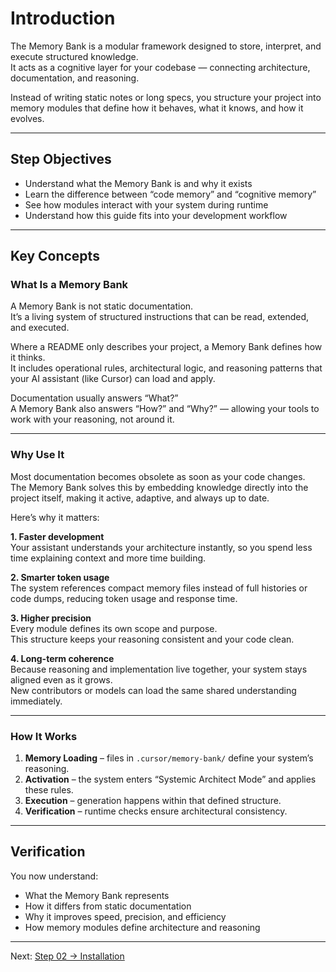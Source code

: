 # Introduction

The Memory Bank is a modular framework designed to store, interpret, and execute structured knowledge.  
It acts as a cognitive layer for your codebase — connecting architecture, documentation, and reasoning.

Instead of writing static notes or long specs, you structure your project into memory modules that define how it behaves, what it knows, and how it evolves.

---

## Step Objectives

- Understand what the Memory Bank is and why it exists  
- Learn the difference between “code memory” and “cognitive memory”  
- See how modules interact with your system during runtime  
- Understand how this guide fits into your development workflow  

---

## Key Concepts

### What Is a Memory Bank

A Memory Bank is not static documentation.  
It’s a living system of structured instructions that can be read, extended, and executed.

Where a README only describes your project, a Memory Bank defines how it thinks.  
It includes operational rules, architectural logic, and reasoning patterns that your AI assistant (like Cursor) can load and apply.

Documentation usually answers “What?”  
A Memory Bank also answers “How?” and “Why?” — allowing your tools to work with your reasoning, not around it.

---

### Why Use It

Most documentation becomes obsolete as soon as your code changes.  
The Memory Bank solves this by embedding knowledge directly into the project itself, making it active, adaptive, and always up to date.

Here’s why it matters:

**1. Faster development**  
Your assistant understands your architecture instantly, so you spend less time explaining context and more time building.

**2. Smarter token usage**  
The system references compact memory files instead of full histories or code dumps, reducing token usage and response time.

**3. Higher precision**  
Every module defines its own scope and purpose.  
This structure keeps your reasoning consistent and your code clean.

**4. Long-term coherence**  
Because reasoning and implementation live together, your system stays aligned even as it grows.  
New contributors or models can load the same shared understanding immediately.

---

### How It Works

1. **Memory Loading** – files in `.cursor/memory-bank/` define your system’s reasoning.  
2. **Activation** – the system enters “Systemic Architect Mode” and applies these rules.  
3. **Execution** – generation happens within that defined structure.  
4. **Verification** – runtime checks ensure architectural consistency.

---

## Verification

You now understand:

- What the Memory Bank represents  
- How it differs from static documentation  
- Why it improves speed, precision, and efficiency  
- How memory modules define architecture and reasoning  

---

Next: [Step 02 → Installation](../02-installation)
